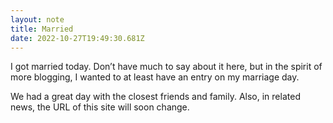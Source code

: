 ```yaml
---
layout: note
title: Married
date: 2022-10-27T19:49:30.681Z
---
```

I got married today. Don’t have much to say about it here, but in the spirit of more blogging, I wanted to at least have an entry on my marriage day.

We had a great day with the closest friends and family. Also, in related news, the URL of this site will soon change.